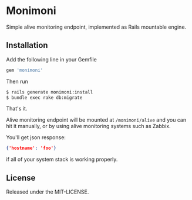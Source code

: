Monimoni
====

Simple alive monitoring endpoint, implemented as Rails mountable engine.

Installation
---

Add the following line in your Gemfile

```ruby
gem 'monimoni'
```

Then run

```bash
$ rails generate monimoni:install
$ bundle exec rake db:migrate
```

That's it.

Alive monitoring endpoint will be mounted at `/monimoni/alive` and you can hit it manually, or by using alive monitoring systems such as Zabbix.

You'll get json response:

```json
{'hostname': 'foo'}
```

if all of your system stack is working properly.

License
---

Released under the MIT-LICENSE.

